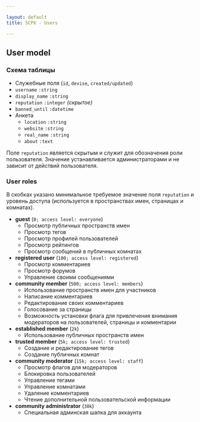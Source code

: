 ```yaml
---

layout: default
title: SCPX - Users

---
```


User model
----------


### Схема таблицы

 - Служебные поля (`id`, `devise`, `created/updated`)
 - `username` `:string`
 - `display_name` `:string`
 - `reputation` `:integer` *(скрытое)*
 - `banned_until` `:datetime`
 - Анкета
	- `location` `:string`
	- `website` `:string`
	- `real_name` `:string`
	- `about` `:text`

Поле `reputation` является скрытым и служит для обозначения роли пользователя. Значение устанавливается администраторами и не зависит от действий пользователя.

### User roles

В скобках указано минимальное требуемое значение поля `reputation` и уровень доступа (используется в пространствах имен, страницах и комнатах).

 * **guest** (`0; access level: everyone`)
	* Просмотр публичных пространств имен
    * Просмотр тегов
    * Просмотр профилей пользователей
	* Просмотр рейтингов
	* Просмотр сообщений в публичных комнатах
 * **registered user** (`100; access level: registered`)
	* Просмотр комментариев
	* Просмотр форумов
	* Управление своими сообщениями
 * **community member** (`500; access level: members`)
	* Использование пространств имен для участников
    * Написание комментариев
    * Редактирование своих комментариев
    * Голосование за страницы
    * Возможность установки флага для привлечения внимания модераторов на пользователей, страницы и комментарии
 * **established member** (`2k`)
 	* Использование публичных пространств имен
 * **trusted member** (`5k; access level: trusted`)
	* Создание и редактирование тегов
    * Создание публичных комнат
 * **community moderator** (`15k; access level: staff`)
	* Просмотр флагов для модераторов
	* Блокировка пользователей
    * Управление тегами
	* Управление комнатами
    * Удаление комментариев
	* Чтение дополнительной пользовательской информации
 * **community administrator** (`30k`)
	* Специальная админская шапка для аккаунта





















